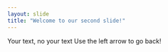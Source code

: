 ```yaml
---
layout: slide
title: "Welcome to our second slide!"
---
```

Your text, no your text
Use the left arrow to go back!
